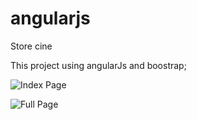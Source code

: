 # angularjs
Store cine

  This project using angularJs and boostrap;
  
  ![Index Page](https://github.com/deivisondfs2/angularjs/blob/master/store%20cine/img/AngularJs_movie_house.png "Index Page")
  
  ![Full Page](https://github.com/deivisondfs2/angularjs/blob/master/store%20cine/img/AngularJs_movie_house_full.png "Full Page")
  
